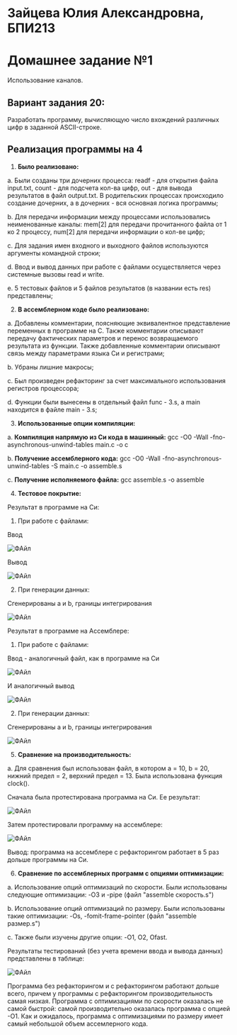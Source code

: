 # Зайцева Юлия Александровна, БПИ213

# Домашнее задание №1
Использование каналов.

## Вариант задания 20: 
Разработать программу, вычисляющую число вхождений различных цифр в заданной ASCII-строке.

## Реализация программы на 4
1. **Было реализовано:** 

a. Были созданы три дочерних процесса: readf - для открытия файла input.txt, count - для подсчета кол-ва цифр, out - для вывода результатов в файл output.txt. В родительских процессах происходило создание дочерних, а в дочерних - вся основная логика программы;

b. Для передачи информации между процессами использовались неименованные каналы: mem[2] для передачи прочитанного файла от 1 ко 2 процессу, num[2] для передачи информации о кол-ве цифр;

c. Для задания имен входного и выходного файлов используются аргументы командной строки;

d. Ввод и вывод данных при работе с файлами осуществляется через системные вызовы read и write.

e. 5 тестовых файлов и 5 файлов результатов (в названии есть res) представлены;

2. **В ассемблерном коде было реализовано:** 

a. Добавлены комментарии, поясняющие эквивалентное представление переменных в программе на C. Также комментарии описывают передачу фактических параметров и перенос возвращаемого результата из функции. Также добавленные комментарии описывают связь между параметрами языка Си и регистрами;

b. Убраны лишние макросы;

c. Был произведен рефакторинг за счет максимального использования регистров процессора;

d. Функции были вынесены в отдельный файл func - 3.s, а main находится в файле main - 3.s;

3. **Использованные опции компиляции:** 

a. **Компиляция напрямую из Си кода в машинный:** gcc -O0 -Wall -fno-asynchronous-unwind-tables main.c -o c

b. **Получение ассемблерного кода:** gcc -O0 -Wall -fno-asynchronous-unwind-tables -S main.c -o assemble.s

c. **Получение исполняемого файла:** gcc assemble.s -o assemble

4. **Тестовое покрытие:** 

Результат в программе на Си:

1. При работе с файлами:

Ввод

![ФАйл](https://user-images.githubusercontent.com/97798186/202863901-823e080a-692f-400f-b662-b36f0ca0b2ab.jpg)

Вывод

![ФАйл](https://user-images.githubusercontent.com/97798186/202863929-282cbf11-54e0-4afa-8af9-71674705f00c.jpg)

2. При генерации данных:

Сгенерированы a и b, границы интегрирования

![ФАйл](https://user-images.githubusercontent.com/97798186/202864476-c3a50a1c-da93-48de-a986-98823ffc9b3f.jpg)

Результат в программе на Ассемблере:

1. При работе с файлами:

Ввод - аналогичный файл, как в программе на Си

![ФАйл](https://user-images.githubusercontent.com/97798186/202863901-823e080a-692f-400f-b662-b36f0ca0b2ab.jpg)

И аналогичный вывод

![ФАйл](https://user-images.githubusercontent.com/97798186/202863929-282cbf11-54e0-4afa-8af9-71674705f00c.jpg)

2. При генерации данных:

Сгенерированы a и b, границы интегрирования

![ФАйл](https://user-images.githubusercontent.com/97798186/202864532-7308f680-86d6-4cad-9e42-5ff4495f04e8.jpg)

5. **Сравнение на производительность:** 

a. Для сравнения был использован файл, в котором a = 10, b = 20, нижний предел = 2, верхний предел = 13. Была использована функция clock().

Сначала была протестирована программа на Си. Ее результат:

![ФАйл](https://user-images.githubusercontent.com/97798186/202865151-d22e6ee0-d02a-4d4e-acf9-6c3b54b9ce53.jpg)

Затем протестировали программу на ассемблере:

![ФАйл](https://user-images.githubusercontent.com/97798186/202905503-3c61cf60-9e5e-4024-bb99-2baa5ef99ae5.jpg)

Вывод: программа на ассемблере с рефакторингом работает в 5 раз дольше программы на Си.

6. **Сравнение по ассемблерных программ с опциями оптимизации:** 

a. Использование опций оптимизаций по скорости. Были использованы следующие оптимизации: -O3 и -pipe (файл "assemble скорость.s")

b. Использование опций оптимизаций по размеру. Были использованы такие оптимизации: -Os, -fomit-frame-pointer (файл "assemble размер.s")

c. Также были изучены другие опции: -O1, O2, Ofast.

Результаты тестирований (без учета времени ввода и вывода данных) представлены в таблице:

![ФАйл](https://user-images.githubusercontent.com/97798186/202906666-c67c15ac-8aaa-4b5f-aaba-ecb51a18f040.jpg)

Программа без рефакторингом и с рефакторингом работают дольше всего, причем у программы с рефакторингом производительность самая низкая. Программа с оптимизациями по скорости оказалась не самой быстрой: самой производительно оказалась программа с опцией -О1. Как и ожидалось, программа с оптимизациями по размеру имеет самый небольшой объем ассемлерного кода.


